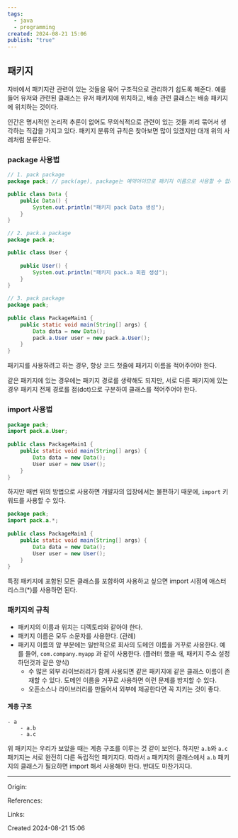 ```yaml
---
tags:
  - java
  - programming
created: 2024-08-21 15:06
publish: "true"
---
```

## 패키지
자바에서 패키지란 관련이 있는 것들을 묶어 구조적으로 관리하기 쉽도록 해준다.
예를 들어 유저와 관련된 클래스는 유저 패키지에 위치하고, 배송 관련 클래스는 배송 패키지에 위치하는 것이다.

인간은 명시적인 논리적 추론이 없어도 무의식적으로 관련이 있는 것들 끼리 묶어서 생각하는 직감을 가지고 있다. 패키지 분류의 규칙은 찾아보면 많이 있겠지만 대개 위의 사례처럼 분류한다.

### package 사용법
```java
// 1. pack package
package pack; // pack(age), package는 예약어이므로 패키지 이름으로 사용할 수 없다.

public class Data {  
    public Data() {  
        System.out.println("패키지 pack Data 생성");  
    }  
}

// 2. pack.a package
package pack.a;  

public class User {  
  
    public User() {  
        System.out.println("패키지 pack.a 회원 생성");  
    }  
}

// 3. pack package
package pack;  
  
public class PackageMain1 {  
    public static void main(String[] args) {  
        Data data = new Data();  
        pack.a.User user = new pack.a.User();  
    }  
}
```

패키지를 사용하려고 하는 경우, 항상 코드 첫줄에 패키지 이름을 적어주어야 한다.

같은 패키지에 있는 경우에는 패키지 경로를 생략해도 되지만, 서로 다른 패키지에 있는 경우 패키지 전체 경로를 점(dot)으로 구분하여 클래스를 적어주어야 한다.
### import 사용법
```java
package pack;
import pack.a.User;
  
public class PackageMain1 {  
    public static void main(String[] args) {  
        Data data = new Data();  
        User user = new User();
    }  
}
```
하지만 매번 위의 방법으로 사용하면 개발자의 입장에서는 불편하기 때문에, `import` 키워드를 사용할 수 있다.

```java
package pack;
import pack.a.*;
  
public class PackageMain1 {  
    public static void main(String[] args) {  
        Data data = new Data();  
        User user = new User();
    }  
}
```
특정 패키지에 포함된 모든 클래스를 포함하여 사용하고 싶으면 import 시점에 애스터리스크(\*)를 사용하면 된다.

### 패키지의 규칙
- 패키지의 이름과 위치는 디렉토리와 같아야 한다.
- 패키지 이름은 모두 소문자를 사용한다. (관례)
- 패키지 이름의 앞 부분에는 일반적으로 회사의 도메인 이름을 거꾸로 사용한다. 예를 들어, `com.company.myapp` 과 같이 사용한다. (플러터 했을 때, 패키지 주소 설정하던것과 같은 양식)
	- 수 많은 외부 라이브러리가 함께 사용되면 같은 패키지에 같은 클래스 이름이 존재할 수 있다. 도메인 이름을 거꾸로 사용하면 이런 문제를 방지할 수 있다.
	- 오픈소스나 라이브러리를 만들어서 외부에 제공한다면 꼭 지키는 것이 좋다.

#### 계층 구조
```
- a
	- a.b
	- a.c
```

위 패키지는 우리가 보았을 때는 계층 구조를 이루는 것 같이 보인다. 하지만 `a.b`와 `a.c` 패키지는 서로 완전히 다른 독립적인 패키지다. 따라서 `a` 패키지의 클래스에서 `a.b` 패키지의 클래스가 필요하면 import 해서 사용해야 한다. 반대도 마찬가지다.

---
Origin: 

References: 

Links: 

Created 2024-08-21 15:06